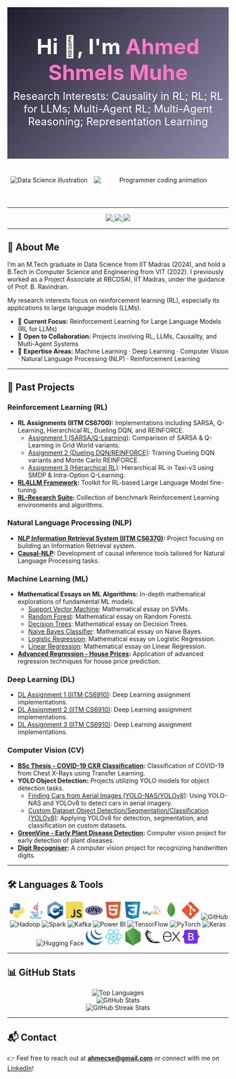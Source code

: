 <!-- ====== Custom Banner ====== -->
<section align="center" style="background: linear-gradient(135deg, #1f1c2c, #928dab); padding: 60px 0; color: #fff;">
  <h1 style="font-size: 3rem; margin: 0;">Hi 👋, I'm <span style="color: #ff79c6;">Ahmed Shmels Muhe</span></h1>
  <p style="font-size: 1.5rem; margin: 10px 0;">
    Research Interests: Causality in RL; RL; RL for LLMs; Multi-Agent RL; Multi-Agent Reasoning; Representation Learning
  </p>
</section>

<!-- ====== Header & GIF ====== -->
<div align="center" style="display: flex; align-items: center; justify-content: space-around; padding: 40px 0; flex-wrap: wrap;">
  <img src="https://www.arangodb.com/wp-content/uploads/2022/04/Data-Science-Personas-icons.png" alt="Data Science illustration" style="max-width: 45%; height: auto;" />
  <img src="https://cdn.dribbble.com/users/1162077/screenshots/3848914/programmer.gif" alt="Programmer coding animation" width="300" />
</div>

---

<!-- Contact Section -->
<p align="center">
  <a href="https://www.linkedin.com/in/ahmecse/" target="_blank">
    <img src="https://img.shields.io/badge/LinkedIn-Follow-blue?style=for-the-badge&logo=linkedin" />
  </a>
  <a href="mailto:ahmecse@gmail.com" target="_blank">
    <img src="https://img.shields.io/badge/Email-Contact-green?style=for-the-badge&logo=gmail" />
  </a>
  <a href="https://www.kaggle.com/ahmecse" target="_blank">
    <img src="https://img.shields.io/badge/Kaggle-Top%205%25-brightgreen?style=for-the-badge&logo=kaggle" />
  </a>
</p>

---

## 🔎 About Me

I’m an M.Tech graduate in Data Science from IIT Madras (2024), and hold a B.Tech in Computer Science and Engineering from VIT (2022). I previously worked as a Project Associate at RBCDSAI, IIT Madras, under the guidance of Prof. B. Ravindran.

My research interests focus on reinforcement learning (RL), especially its applications to large language models (LLMs).

*   🔭 **Current Focus:** Reinforcement Learning for Large Language Models (RL for LLMs)  
*   🤝 **Open to Collaboration:** Projects involving RL, LLMs, Causality, and Multi-Agent Systems  
*   💬 **Expertise Areas:** Machine Learning · Deep Learning · Computer Vision · Natural Language Processing (NLP) · Reinforcement Learning

---

## 🚀 Past Projects

### Reinforcement Learning (RL)

*   **RL Assignments (IITM CS6700):** Implementations including SARSA, Q-Learning, Hierarchical RL, Dueling DQN, and REINFORCE.
    *   [Assignment 1 (SARSA/Q-Learning)](https://github.com/ahmecse/RL-Assignments-1-IITM-CS6700): Comparison of SARSA & Q-Learning in Grid World variants.
    *   [Assignment 2 (Dueling DQN/REINFORCE)](https://github.com/ahmecse/RL-Assignments-2-IITM-CS6700): Training Dueling DQN variants and Monte Carlo REINFORCE.
    *   [Assignment 3 (Hierarchical RL)](https://github.com/ahmecse/RL-Assignments-3-IITM-CS6700): Hierarchical RL in Taxi-v3 using SMDP & Intra-Option Q-Learning.
*   **[RL4LLM Framework](https://github.com/ahmecse/RL4LLM):** Toolkit for RL-based Large Language Model fine-tuning.
*   **[RL-Research Suite](https://github.com/ahmecse/rl-research):** Collection of benchmark Reinforcement Learning environments and algorithms.

### Natural Language Processing (NLP)

*   **[NLP Information Retrieval System (IITM CS6370)](https://github.com/ahmecse/CS6370-NLP-IR-System-Project-IITM):** Project focusing on building an Information Retrieval system.
*   **[Causal-NLP](https://github.com/ahmecse/causal-nlp):** Development of causal inference tools tailored for Natural Language Processing tasks.

### Machine Learning (ML)

*   **Mathematical Essays on ML Algorithms:** In-depth mathematical explorations of fundamental ML models.
    *   [Support Vector Machine](https://github.com/ahmecse/A-Mathematical-Essay-on-Support-Vector-Machine): Mathematical essay on SVMs.
    *   [Random Forest](https://github.com/ahmecse/A-Mathematical-essay-on-Random-Forest): Mathematical essay on Random Forests.
    *   [Decision Trees](https://github.com/ahmecse/A-Mathematical-essay-on-decision-trees): Mathematical essay on Decision Trees.
    *   [Naive Bayes Classifier](https://github.com/ahmecse/Mathematical-essay-on-naive-Bayes-classifier): Mathematical essay on Naive Bayes.
    *   [Logistic Regression](https://github.com/ahmecse/Mathematical-essay-on-Logistic-Regression): Mathematical essay on Logistic Regression.
    *   [Linear Regression](https://github.com/ahmecse/A-Mathematical-essay-on-linear-regression): Mathematical essay on Linear Regression.
*   **[Advanced Regression - House Prices](https://github.com/ahmecse/Advanced-Regression-for-House-Price-Prediction):** Application of advanced regression techniques for house price prediction.

### Deep Learning (DL)

*   [DL Assignment 1 (IITM CS6910)](https://github.com/ahmecse/DL-Assignments-1-IITM-CS6910): Deep Learning assignment implementations.
*   [DL Assignment 2 (IITM CS6910)](https://github.com/ahmecse/DL-Assignments-2-IITM-CS6910): Deep Learning assignment implementations.
*   [DL Assignment 3 (IITM CS6910)](https://github.com/ahmecse/DL-Assignments-3-IITM-CS6910): Deep Learning assignment implementations.

### Computer Vision (CV)

*   **[BSc Thesis - COVID-19 CXR Classification](https://github.com/ahmecse/BSc-Thesis-COVID19-CXR-TransferLearning):** Classification of COVID-19 from Chest X-Rays using Transfer Learning.
*   **YOLO Object Detection:** Projects utilizing YOLO models for object detection tasks.
    *   [Finding Cars from Aerial Images (YOLO-NAS/YOLOv8)](https://github.com/ahmecse/Find-Cars-from-Aerial-Images-Using-YOLO-NAS-YOLOV8): Using YOLO-NAS and YOLOv8 to detect cars in aerial imagery.
    *   [Custom Dataset Object Detection/Segmentation/Classification (YOLOv8)](https://github.com/ahmecse/Ultralytics-YOLOv8-Object-Detection-Model---Detection-Segmentation-and-Classification-on-Custom-Data): Applying YOLOv8 for detection, segmentation, and classification on custom datasets.
*   **[GreenVine - Early Plant Disease Detection](https://github.com/ahmecse/GreenVine-Early-Plant-Disease-Detection):** Computer vision project for early detection of plant diseases.
*   **[Digit Recogniser](https://github.com/ahmecse/Digit-recogniser-computer-vision-):** A computer vision project for recognizing handwritten digits.

---

## 🛠️ Languages & Tools

<p align="center">
  <!-- Programming Languages -->
  <img src="https://raw.githubusercontent.com/devicons/devicon/master/icons/python/python-original.svg" width="40" alt="Python" />
  <img src="https://raw.githubusercontent.com/devicons/devicon/master/icons/java/java-original.svg" width="40" alt="Java" />
  <img src="https://raw.githubusercontent.com/devicons/devicon/master/icons/cplusplus/cplusplus-original.svg" width="40" alt="C++" />
  <img src="https://raw.githubusercontent.com/devicons/devicon/master/icons/javascript/javascript-original.svg" width="40" alt="JavaScript" />
  <img src="https://raw.githubusercontent.com/devicons/devicon/master/icons/php/php-original.svg" width="40" alt="PHP" />
  <img src="https://raw.githubusercontent.com/devicons/devicon/master/icons/html5/html5-original.svg" width="40" alt="HTML5" />
  <img src="https://raw.githubusercontent.com/devicons/devicon/master/icons/css3/css3-original.svg" width="40" alt="CSS3" />
  <img src="https://raw.githubusercontent.com/devicons/devicon/master/icons/mysql/mysql-original-wordmark.svg" width="40" alt="MySQL" />
  <img src="https://raw.githubusercontent.com/devicons/devicon/master/icons/mongodb/mongodb-original.svg" width="40" alt="MongoDB" />
  
  <!-- Version Control / Big Data -->
  <img src="https://raw.githubusercontent.com/devicons/devicon/master/icons/git/git-original.svg" width="40" alt="Git" />
  <img src="https://github.githubassets.com/images/modules/logos_page/GitHub-Mark.png" width="40" alt="GitHub" />
  <img src="https://cdn-icons-png.flaticon.com/512/919/919842.png" width="40" alt="Hadoop" />
  <img src="https://cdn-icons-png.flaticon.com/512/919/919825.png" width="40" alt="Spark" />
  <img src="https://cdn-icons-png.flaticon.com/512/5968/5968925.png" width="40" alt="Kafka" />

  
  <!-- Visualization Tools -->

  <img src="https://cdn-icons-png.flaticon.com/512/888/888879.png" width="40" alt="Power BI" />




  
  <!-- Deep Learning & NLP -->
  <img src="https://www.vectorlogo.zone/logos/tensorflow/tensorflow-icon.svg" width="40" alt="TensorFlow" />
  <img src="https://www.vectorlogo.zone/logos/pytorch/pytorch-icon.svg" width="40" alt="PyTorch" />
  <img src="https://keras.io/img/logo.png" width="40" alt="Keras" />
  <img src="https://huggingface.co/front/assets/huggingface_logo.svg" width="40" alt="Hugging Face" />
  
  <!-- Cloud & Security -->


  
  <!-- Frameworks -->
  <img src="https://raw.githubusercontent.com/devicons/devicon/master/icons/jquery/jquery-original.svg" width="40" alt="jQuery" />
  <img src="https://raw.githubusercontent.com/devicons/devicon/master/icons/react/react-original.svg" width="40" alt="React" />
  <img src="https://raw.githubusercontent.com/devicons/devicon/master/icons/nodejs/nodejs-original.svg" width="40" alt="Node.js" />
  <img src="https://raw.githubusercontent.com/devicons/devicon/master/icons/flask/flask-original.svg" width="40" alt="Flask" />
  <img src="https://raw.githubusercontent.com/devicons/devicon/master/icons/express/express-original.svg" width="40" alt="ExpressJS" />
  <img src="https://raw.githubusercontent.com/devicons/devicon/master/icons/bootstrap/bootstrap-plain.svg" width="40" alt="Bootstrap" />
</p>

---

## 📊 GitHub Stats

<p align="center">
  <img src="https://github-readme-stats.vercel.app/api/top-langs?username=ahmecse&show_icons=true&locale=en&layout=compact" alt="Top Languages" />
  <br />
  <img src="https://github-readme-stats.vercel.app/api?username=ahmecse&show_icons=true&locale=en" alt="GitHub Stats" />
  <br />
  <img src="https://github-readme-streak-stats.herokuapp.com/?user=ahmecse" alt="GitHub Streak Stats" />
</p>

---

## 📬 Contact

👉 Feel free to reach out at **[ahmecse@gmail.com](mailto:ahmecse@gmail.com)**  or connect with me on [LinkedIn](https://linkedin.com/in/ahmecse)!


